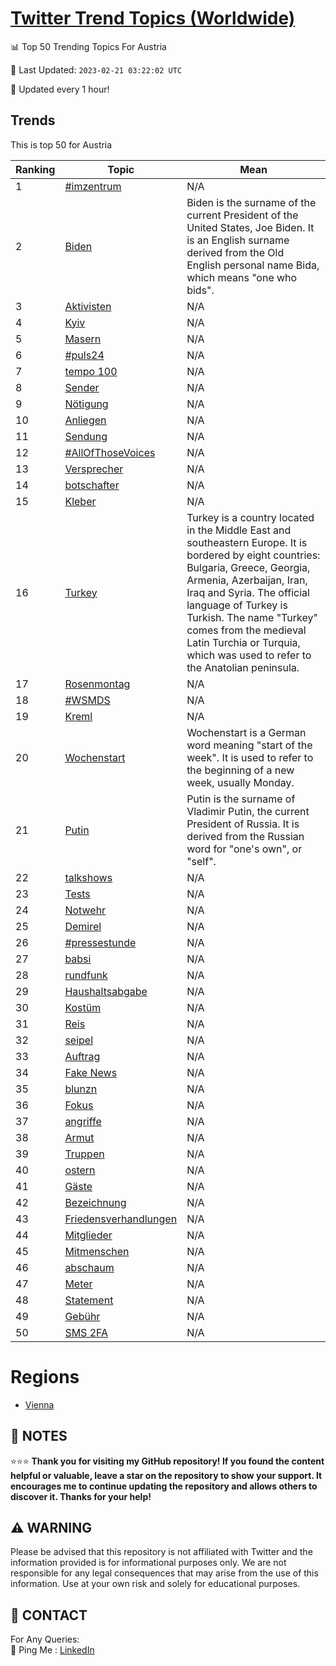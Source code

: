 [Twitter Trend Topics (Worldwide)](https://github.com/ErcinDedeoglu/Twitter-Trend-Topics)
==========


📊 Top 50 Trending Topics For Austria

📆 Last Updated: `2023-02-21 03:22:02 UTC`

🔧 Updated every 1 hour!


## Trends

This is top 50 for Austria

| Ranking | Topic | Mean |
| ------- | ------------ | ------------ |
| 1 | [#imzentrum](http://twitter.com/search?q=%23imzentrum) | N/A |
| 2 | [Biden](http://twitter.com/search?q=Biden) | Biden is the surname of the current President of the United States, Joe Biden. It is an English surname derived from the Old English personal name Bida, which means "one who bids". |
| 3 | [Aktivisten](http://twitter.com/search?q=Aktivisten) | N/A |
| 4 | [Kyiv](http://twitter.com/search?q=Kyiv) | N/A |
| 5 | [Masern](http://twitter.com/search?q=Masern) | N/A |
| 6 | [#puls24](http://twitter.com/search?q=%23puls24) | N/A |
| 7 | [tempo 100](http://twitter.com/search?q=tempo+100) | N/A |
| 8 | [Sender](http://twitter.com/search?q=Sender) | N/A |
| 9 | [Nötigung](http://twitter.com/search?q=N%c3%b6tigung) | N/A |
| 10 | [Anliegen](http://twitter.com/search?q=Anliegen) | N/A |
| 11 | [Sendung](http://twitter.com/search?q=Sendung) | N/A |
| 12 | [#AllOfThoseVoices](http://twitter.com/search?q=%23AllOfThoseVoices) | N/A |
| 13 | [Versprecher](http://twitter.com/search?q=Versprecher) | N/A |
| 14 | [botschafter](http://twitter.com/search?q=botschafter) | N/A |
| 15 | [Kleber](http://twitter.com/search?q=Kleber) | N/A |
| 16 | [Turkey](http://twitter.com/search?q=Turkey) | Turkey is a country located in the Middle East and southeastern Europe. It is bordered by eight countries: Bulgaria, Greece, Georgia, Armenia, Azerbaijan, Iran, Iraq and Syria. The official language of Turkey is Turkish. The name "Turkey" comes from the medieval Latin Turchia or Turquia, which was used to refer to the Anatolian peninsula. |
| 17 | [Rosenmontag](http://twitter.com/search?q=Rosenmontag) | N/A |
| 18 | [#WSMDS](http://twitter.com/search?q=%23WSMDS) | N/A |
| 19 | [Kreml](http://twitter.com/search?q=Kreml) | N/A |
| 20 | [Wochenstart](http://twitter.com/search?q=Wochenstart) | Wochenstart is a German word meaning "start of the week". It is used to refer to the beginning of a new week, usually Monday. |
| 21 | [Putin](http://twitter.com/search?q=Putin) | Putin is the surname of Vladimir Putin, the current President of Russia. It is derived from the Russian word for "one's own", or "self". |
| 22 | [talkshows](http://twitter.com/search?q=talkshows) | N/A |
| 23 | [Tests](http://twitter.com/search?q=Tests) | N/A |
| 24 | [Notwehr](http://twitter.com/search?q=Notwehr) | N/A |
| 25 | [Demirel](http://twitter.com/search?q=Demirel) | N/A |
| 26 | [#pressestunde](http://twitter.com/search?q=%23pressestunde) | N/A |
| 27 | [babsi](http://twitter.com/search?q=babsi) | N/A |
| 28 | [rundfunk](http://twitter.com/search?q=rundfunk) | N/A |
| 29 | [Haushaltsabgabe](http://twitter.com/search?q=Haushaltsabgabe) | N/A |
| 30 | [Kostüm](http://twitter.com/search?q=Kost%c3%bcm) | N/A |
| 31 | [Reis](http://twitter.com/search?q=Reis) | N/A |
| 32 | [seipel](http://twitter.com/search?q=seipel) | N/A |
| 33 | [Auftrag](http://twitter.com/search?q=Auftrag) | N/A |
| 34 | [Fake News](http://twitter.com/search?q=Fake+News) | N/A |
| 35 | [blunzn](http://twitter.com/search?q=blunzn) | N/A |
| 36 | [Fokus](http://twitter.com/search?q=Fokus) | N/A |
| 37 | [angriffe](http://twitter.com/search?q=angriffe) | N/A |
| 38 | [Armut](http://twitter.com/search?q=Armut) | N/A |
| 39 | [Truppen](http://twitter.com/search?q=Truppen) | N/A |
| 40 | [ostern](http://twitter.com/search?q=ostern) | N/A |
| 41 | [Gäste](http://twitter.com/search?q=G%c3%a4ste) | N/A |
| 42 | [Bezeichnung](http://twitter.com/search?q=Bezeichnung) | N/A |
| 43 | [Friedensverhandlungen](http://twitter.com/search?q=Friedensverhandlungen) | N/A |
| 44 | [Mitglieder](http://twitter.com/search?q=Mitglieder) | N/A |
| 45 | [Mitmenschen](http://twitter.com/search?q=Mitmenschen) | N/A |
| 46 | [abschaum](http://twitter.com/search?q=abschaum) | N/A |
| 47 | [Meter](http://twitter.com/search?q=Meter) | N/A |
| 48 | [Statement](http://twitter.com/search?q=Statement) | N/A |
| 49 | [Gebühr](http://twitter.com/search?q=Geb%c3%bchr) | N/A |
| 50 | [SMS 2FA](http://twitter.com/search?q=SMS+2FA) | N/A |



# Regions

* [Vienna](</Austria/Vienna.md>)



## 📝 NOTES

⭐⭐⭐ **Thank you for visiting my GitHub repository! If you found the content helpful or valuable, leave a star on the repository to show your support. It encourages me to continue updating the repository and allows others to discover it. Thanks for your help!**


## ⚠️ WARNING

Please be advised that this repository is not affiliated with Twitter and the information provided is for informational purposes only. We are not responsible for any legal consequences that may arise from the use of this information. Use at your own risk and solely for educational purposes.


## 📨 CONTACT

 For Any Queries:  
            🏓 Ping Me : [LinkedIn](https://www.linkedin.com/in/ercindedeoglu/)
